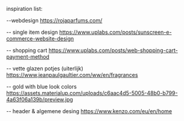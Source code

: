 inspiration list:

--webdesign
https://rojaparfums.com/

-- single item design
https://www.uplabs.com/posts/sunscreen-e-commerce-website-design

-- shopping cart
https://www.uplabs.com/posts/web-shopping-cart-payment-method

-- vette glazen potjes (uiterlijk)
https://www.jeanpaulgaultier.com/ww/en/fragrances

-- gold with blue look colors
https://assets.materialup.com/uploads/c6aac4d5-5005-48b0-b799-4a63f06a139b/preview.jpg

-- header & algemene desing
https://www.kenzo.com/eu/en/home
